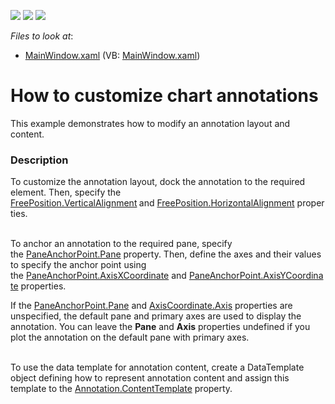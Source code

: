 <!-- default badges list -->
![](https://img.shields.io/endpoint?url=https://codecentral.devexpress.com/api/v1/VersionRange/128569619/22.2.2%2B)
[![](https://img.shields.io/badge/Open_in_DevExpress_Support_Center-FF7200?style=flat-square&logo=DevExpress&logoColor=white)](https://supportcenter.devexpress.com/ticket/details/T376991)
[![](https://img.shields.io/badge/📖_How_to_use_DevExpress_Examples-e9f6fc?style=flat-square)](https://docs.devexpress.com/GeneralInformation/403183)
<!-- default badges end -->
<!-- default file list -->
*Files to look at*:

* [MainWindow.xaml](./CS/MarsTemperature/MainWindow.xaml) (VB: [MainWindow.xaml](./VB/MarsTemperature/MainWindow.xaml))
<!-- default file list end -->
# How to customize chart annotations


<p>This example demonstrates how to modify an annotation layout and content.</p>


<h3>Description</h3>

<p>To customize the annotation layout,&nbsp;dock&nbsp;the annotation to the required element. Then, specify the <a href="https://documentation.devexpress.com/#WPF/DevExpressXpfChartsFreePosition_VerticalAlignmenttopic">FreePosition.VerticalAlignment</a><strong>&nbsp;</strong>and&nbsp;<a href="https://documentation.devexpress.com/#WPF/DevExpressXpfChartsFreePosition_HorizontalAlignmenttopic">FreePosition.HorizontalAlignment</a>&nbsp;properties.&nbsp;
  
<br>To anchor an annotation to the required pane, specify the&nbsp;<a href="https://documentation.devexpress.com/#WPF/DevExpressXpfChartsPaneAnchorPoint_Panetopic">PaneAnchorPoint.Pane</a>&nbsp;property. Then, define the axes and their values to specify the anchor point using the&nbsp;<a href="https://documentation.devexpress.com/#WPF/DevExpressXpfChartsPaneAnchorPoint_AxisXCoordinatetopic">PaneAnchorPoint.AxisXCoordinate</a>&nbsp;and&nbsp;<a href="https://documentation.devexpress.com/#WPF/DevExpressXpfChartsPaneAnchorPoint_AxisYCoordinatetopic">PaneAnchorPoint.AxisYCoordinate</a>&nbsp;properties.

If the [PaneAnchorPoint.Pane](https://docs.devexpress.com/WPF/DevExpress.Xpf.Charts.PaneAnchorPoint.Pane) and [AxisCoordinate.Axis](https://docs.devexpress.com/WPF/DevExpress.Xpf.Charts.AxisCoordinate.Axis) properties are unspecified, the default pane and primary axes are used to display the annotation. You can leave the **Pane** and **Axis** properties undefined if you plot the annotation on the default pane with primary axes.

<br>To use the data template for annotation&nbsp;content,&nbsp;create&nbsp;a&nbsp;DataTemplate object defining how to represent&nbsp;annotation&nbsp;content and assign this template to&nbsp;the&nbsp;<a href="https://documentation.devexpress.com/#WPF/DevExpressXpfChartsAnnotation_ContentTemplatetopic">Annotation.ContentTemplate</a>&nbsp;property.&nbsp;</p>

<br/>



